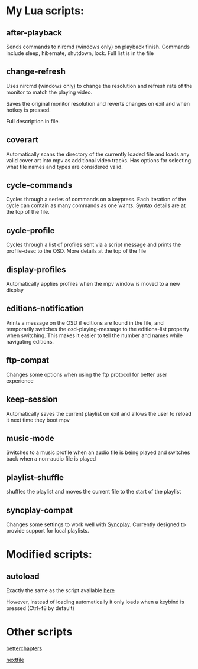 # My Lua scripts:

## after-playback
Sends commands to nircmd (windows only) on playback finish. Commands include sleep, hibernate, shutdown, lock. Full list is in the file

## change-refresh

Uses nircmd (windows only) to change the resolution and refresh rate of the monitor to match the playing video.

Saves the original monitor resolution and reverts changes on exit and when hotkey is pressed.

Full description in file.

## coverart
Automatically scans the directory of the currently loaded file and loads any valid cover art into mpv as additional video tracks.
Has options for selecting what file names and types are considered valid.

## cycle-commands
Cycles through a series of commands on a keypress. Each iteration of the cycle can contain as many commands as one wants. Syntax details are at the top of the file.

## cycle-profile
Cycles through a list of profiles sent via a script message and prints the profile-desc to the OSD. More details at the top of the file

## display-profiles
Automatically applies profiles when the mpv window is moved to a new display

## editions-notification
Prints a message on the OSD if editions are found in the file, and temporarily switches the osd-playing-message to the editions-list property when switching. This makes it easier to tell the number and names while navigating editions.

## ftp-compat
Changes some options when using the ftp protocol for better user experience

## keep-session
Automatically saves the current playlist on exit and allows the user to reload it next time they boot mpv

## music-mode
Switches to a music profile when an audio file is being played and switches back when a non-audio file is played

## playlist-shuffle
shuffles the playlist and moves the current file to the start of the playlist

## syncplay-compat
Changes some settings to work well with [Syncplay](https://syncplay.pl/). Currently designed to provide support for local playlists.

# Modified scripts:

## autoload
Exactly the same as the script available [here](https://github.com/mpv-player/mpv/blob/master/TOOLS/lua/autoload.lua)

However, instead of loading automatically it only loads when a keybind is pressed (Ctrl+f8 by default)

# Other scripts

[betterchapters](https://github.com/mpv-player/mpv/issues/4738#issuecomment-321298846)

[nextfile](https://github.com/jonniek/mpv-nextfile)